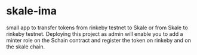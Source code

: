 # skale-ima
small app to transfer tokens from rinkeby testnet to Skale or from Skale to rinkeby testnet. Deploying this project as admin will enable you to add a minter role on the Schain contract and register the token on rinkeby and on the skale chain.
